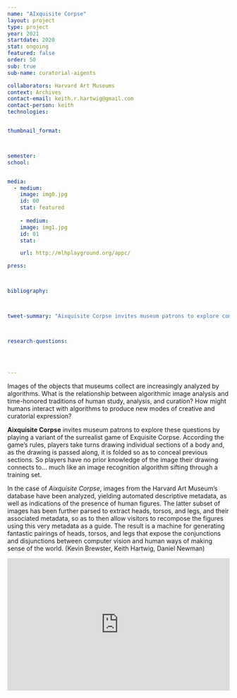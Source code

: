 ```yaml
---
name: "AIxquisite Corpse"
layout: project
type: project 
year: 2021
startdate: 2020
stat: ongoing
featured: false
order: 50
sub: true
sub-name: curatorial-aigents

collaborators: Harvard Art Museums
context: Archives
contact-email: keith.r.hartwig@gmail.com
contact-person: keith
technologies:


thumbnail_format:



semester: 
school: 


media:
  - medium:
    image: img0.jpg
    id: 00
    stat: featured
    
    - medium:
    image: img1.jpg
    id: 01
    stat:

    url: http://mlhplayground.org/appc/

press:



bibliography:



tweet-summary: "Aixquisite Corpse invites museum patrons to explore computational and traditional roles for images by playing a variant of the surrealist game of Exquisite Corpse."



research-questions:




---
```


Images of the objects that museums collect are increasingly analyzed by algorithms. What is the relationship between algorithmic image analysis and time-honored traditions of human study, analysis, and curation? How might humans interact with algorithms to produce new modes of creative and curatorial expression? 

**Aixquisite Corpse** invites museum patrons to explore these questions by playing a variant of the surrealist game of Exquisite Corpse. According the game’s rules, players take turns drawing individual sections of a body and, as the drawing is passed along, it is folded so as to conceal previous sections. So players have no prior knowledge of the image their drawing connects to… much like an image recognition algorithm sifting through a training set.

In the case of *Aixquisite Corpse*, images from the Harvard Art Museum’s database have been analyzed, yielding automated descriptive metadata, as well as indications of the presence of human figures. The latter subset of images has been further parsed to extract heads, torsos, and legs, and their associated metadata, so as to then allow visitors to recompose the figures using this very metadata as a guide. The result is a machine for generating fantastic pairings of heads, torsos, and legs that expose the conjunctions and disjunctions between computer vision and human ways of making sense of the world. (Kevin Brewster, Keith Hartwig, Daniel Newman)
<iframe width="100%" height="300" src="https://www.youtube.com/embed/VFLV3ZnbsGs" frameborder="0" allow="accelerometer; autoplay; encrypted-media; gyroscope; picture-in-picture" allowfullscreen></iframe><br /><br />
